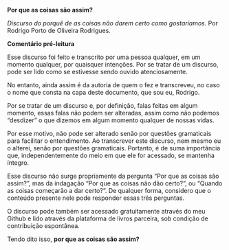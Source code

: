 **Por que as coisas são assim?**

*Discurso do porquê de as coisas não darem certo como gostaríamos.*
Por Rodrigo Porto de Oliveira Rodrigues.

**Comentário pré-leitura**

Esse discurso foi feito e transcrito por uma pessoa qualquer, em um momento qualquer, por quaisquer intenções. Por se tratar de um discurso, pode ser lido como se estivesse sendo ouvido atenciosamente.

No entanto, ainda assim é da autoria de quem o fez e transcreveu, no caso o nome que consta na capa deste documento, que sou eu, Rodrigo.

Por se tratar de um discurso e, por definição, falas feitas em algum momento, essas falas não podem ser alteradas, assim como não podemos “desdizer” o que dizemos em algum momento qualquer de nossas vidas.

Por esse motivo, não pode ser alterado senão por questões gramaticais para facilitar o entendimento. Ao transcrever este discurso, nem mesmo eu o alterei, senão por questões gramaticais. Portanto, é de suma importância que, independentemente do meio em que ele for acessado, se mantenha íntegro.

Esse discurso não surge propriamente da pergunta “Por que as coisas são assim?”, mas da indagação “Por que as coisas não dão certo?”, ou “Quando as coisas começarão a dar certo?”. De qualquer forma, considero que o conteúdo presente nele pode responder essas três perguntas.

O discurso pode também ser acessado gratuitamente através do meu  Github e lido através da plataforma de livros parceira, sob condição de contribuição espontânea.

Tendo dito isso,  **por que as coisas são assim?**
